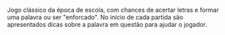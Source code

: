 Jogo clássico da época de escola, com chances de acertar letras e formar uma palavra ou ser "enforcado".
No início de cada partida são apresentados dicas sobre a palavra em questão para ajudar o jogador. 
